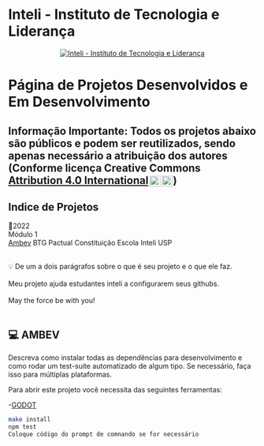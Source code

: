# Inteli - Instituto de Tecnologia e Liderança 

<p align="center">
<a href= "https://www.inteli.edu.br/"><img src="https://www.inteli.edu.br/wp-content/uploads/2021/08/20172028/marca_1-2.png" alt="Inteli - Instituto de Tecnologia e Liderança" border="0"></a>
</p>

# Página de Projetos Desenvolvidos e Em Desenvolvimento

## Informação Importante: Todos os projetos abaixo são públicos e podem ser reutilizados, sendo apenas necessário a atribuição dos autores (Conforme licença Creative Commons <a href="http://creativecommons.org/licenses/by/4.0/?ref=chooser-v1" target="_blank" rel="license noopener noreferrer" style="display:inline-block;">Attribution 4.0 International<img style="height:22px!important;margin-left:3px;vertical-align:text-bottom;" src="https://mirrors.creativecommons.org/presskit/icons/cc.svg?ref=chooser-v1"><img style="height:22px!important;margin-left:3px;vertical-align:text-bottom;" src="https://mirrors.creativecommons.org/presskit/icons/by.svg?ref=chooser-v1"></a>)

## Indice de Projetos

📜2022
<br>Módulo 1<br>
<a href="#teste">Ambev</a>
BTG Pactual
Constituição Escola
Inteli
USP
<br><br>


💡 De um a dois parágrafos sobre o que é seu projeto e o que ele faz.
<br><br>
Meu projeto ajuda estudantes inteli a configurarem seus githubs.
<br><br>
May the force be with you!
<br><br>



## 💻 AMBEV
<p id="teste"></p>
Descreva como instalar todas as dependências para desenvolvimento e como rodar um test-suite automatizado de algum tipo. Se necessário, faça isso para múltiplas plataformas.

Para abrir este projeto você necessita das seguintes ferramentas:

-<a href="https://godotengine.org/download">GODOT</a>

```sh
make install
npm test
Coloque código do prompt de comnando se for necessário
```

